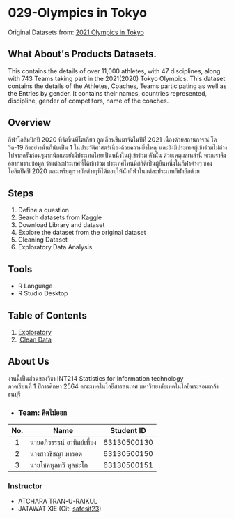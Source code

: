 # 029-Olympics in Tokyo

Original Datasets from: [2021 Olympics in Tokyo](https://www.kaggle.com/arjunprasadsarkhel/2021-olympics-in-tokyo)

## What About's Products Datasets.
This contains the details of over 11,000 athletes, with 47 disciplines, along with 743 Teams taking part in the 2021(2020) Tokyo Olympics.
This dataset contains the details of the Athletes, Coaches, Teams participating as well as the Entries by gender. It contains their names, countries represented, discipline, gender of competitors, name of the coaches.


## Overview
กีฬาโอลิมปิกปี 2020 ที่จัดขึ้นที่โตเกียว ถูกเลื่อนขึ้นมาจัดในปีที่ 2021 เนื่องด้วยสถานการณ์ โควิด-19 ถึงอย่างนั้นก็นับเป็น 1 ในประวัติศาสตร์เนื่องด้วยความยิ่งใหญ่ และยังมีประเทศผู้เข้าร่วมไม่ต่างไปจากครั้งก่อนๆมากนักและยังมีประเทศไทยเป็นหนึ่งในผู้เข้าร่วม ดังนั้น ด้วยเหตุผลเหล่านี้ พวกเราจึงอยากทราบข้อมูล ว่าแต่ละประเทศที่ได้เข้าร่วม ประเทศไหนมีสถิติเป็นผู้ยืนหนึ่งในกีฬาต่างๆ ของโอลิมปิคปี 2020 และเหรียญรางวัลต่างๆที่ได้มอบให้นักกีฬาในแต่ละประเภทกีฬาอีกด้วย 

## Steps
1. Define a question
2. Search datasets from Kaggle
3. Download Library and dataset
4. Explore the dataset from the original dataset
5. Cleaning Dataset
6. Exploratory Data Analysis

## Tools
- R Language
- R Studio Desktop

## Table of Contents
1. [Exploratory](./Exploratory.md)
2. .[Clean Data](./csv_clean)

## About Us

งานนี้เป็นส่วนของวิชา INT214 Statistics for Information technology <br/> ภาคเรียนที่ 1 ปีการศึกษา 2564 คณะเทคโนโลยีสารสนเทศ มหาวิทยาลัยเทคโนโลยีพระจอมเกล้าธนบุรี

- ### Team: คิดไม่ออก
| No. | Name              | Student ID   |
|:---:|-------------------|--------------|
|  1  | นายอภิวรรธน์ อาทิตย์เที่ยง  | 63130500130 |
|  2  | นางสาวชิชญา มารอด  | 63130500150|
|  3  | นายโชคพูลทวี พูลชะโก    | 63130500151|



### Instructor

- ATCHARA TRAN-U-RAIKUL
- JATAWAT XIE (Git: [safesit23](https://github.com/safesit23))
